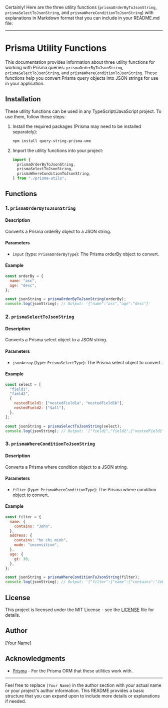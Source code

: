 Certainly! Here are the three utility functions (`prismaOrderByToJsonString`, `prismaSelectToJsonString`, and `prismaWhereConditionToJsonString`) with explanations in Markdown format that you can include in your README.md file:

---

# Prisma Utility Functions

This documentation provides information about three utility functions for working with Prisma queries: `prismaOrderByToJsonString`, `prismaSelectToJsonString`, and `prismaWhereConditionToJsonString`. These functions help you convert Prisma query objects into JSON strings for use in your application.

## Installation

These utility functions can be used in any TypeScript/JavaScript project. To use them, follow these steps:

1. Install the required packages (Prisma may need to be installed separately):

   ```bash
   npm install query-string-prisma-ume
   ```

2. Import the utility functions into your project:

   ```javascript
   import {
     prismaOrderByToJsonString,
     prismaSelectToJsonString,
     prismaWhereConditionToJsonString,
   } from "./prisma-utils";
   ```

## Functions

### 1. `prismaOrderByToJsonString`

#### Description

Converts a Prisma orderBy object to a JSON string.

#### Parameters

- `input` (type: `PrismaOrderByType`): The Prisma orderBy object to convert.

#### Example

```javascript
const orderBy = {
  name: "asc",
  age: "desc",
};

const jsonString = prismaOrderByToJsonString(orderBy);
console.log(jsonString); // Output: '{"name":"asc","age":"desc"}'
```

### 2. `prismaSelectToJsonString`

#### Description

Converts a Prisma select object to a JSON string.

#### Parameters

- `jsonArray` (type: `PrismaSelectType`): The Prisma select object to convert.

#### Example

```javascript
const select = [
  "field1",
  "field2",
  {
    nestedField1: ["nestedField1a", "nestedField1b"],
    nestedField2: ["$all"],
  },
];

const jsonString = prismaSelectToJsonString(select);
console.log(jsonString); // Output: '["field1","field2",{"nestedField1":["nestedField1a","nestedField1b"],"nestedField2":"$all"}]'
```

### 3. `prismaWhereConditionToJsonString`

#### Description

Converts a Prisma where condition object to a JSON string.

#### Parameters

- `filter` (type: `PrismaWhereConditionType`): The Prisma where condition object to convert.

#### Example

```javascript
const filter = {
  name: {
    contains: "John",
  },
  address: {
    contains: "ho chi minh",
    mode: "insensitive",
  },
  age: {
    gt: 30,
  },
};

const jsonString = prismaWhereConditionToJsonString(filter);
console.log(jsonString); // Output: '{"filter":{"name":{"contains":"John","address":{"contains":"ho chi minh","mode":"insensitive"}},"age":{"gt":30}}}'
```

## License

This project is licensed under the MIT License - see the [LICENSE](LICENSE) file for details.

## Author

[Your Name]

## Acknowledgments

- [Prisma](https://www.prisma.io/) - For the Prisma ORM that these utilities work with.

---

Feel free to replace `[Your Name]` in the author section with your actual name or your project's author information. This README provides a basic structure that you can expand upon to include more details or explanations if needed.
